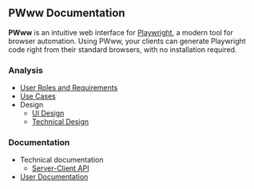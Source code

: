 ## PWww Documentation
**PWww** is an intuitive web interface for [Playwright](https://github.com/microsoft/playwright), a modern tool for browser automation. Using PWww, your clients can generate Playwright code right from their standard browsers, with no installation required.
### Analysis
- [User Roles and Requirements](./analysis/userroles.md)
- [Use Cases](./analysis/usecases.md)
- Design
    - [UI Design](./analysis/design.md#ui-design)
    - [Technical Design](./analysis/design.md#technical-design)

### Documentation
- Technical documentation
	- [Server-Client API](./documentation/api.md)
- [User Documentation](./documentation/userdocumentation.md)